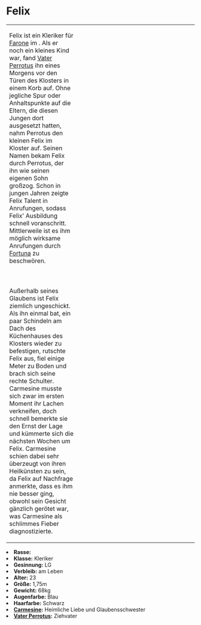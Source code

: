 # Felix

<primary-label ref="npc"/>

<secondary-label ref="faergria"/>

<secondary-label ref="thaugrien"/>

<secondary-label ref="fortuna"/>

<table>
<tr><td>
<p>
Felix ist ein Kleriker für <a href="Farone.md">Farone</a> im
<a href="Obsidian-Borderlands.md" anchor="kloster-schicksalsweg"></a>. Als er noch ein kleines Kind war, fand
<a href="Perrotus.md">Vater Perrotus</a> ihn eines Morgens vor den Türen des Klosters in einem Korb auf. Ohne jegliche
Spur oder Anhaltspunkte auf die Eltern, die diesen Jungen dort ausgesetzt hatten, nahm Perrotus den kleinen Felix im
Kloster auf. Seinen Namen bekam Felix durch Perrotus, der ihn wie seinen eigenen Sohn großzog. Schon in jungen Jahren
zeigte Felix Talent in Anrufungen, sodass Felix' Ausbildung schnell voranschritt. Mittlerweile ist es ihm möglich
wirksame Anrufungen durch <a href="Fortuna.md">Fortuna</a> zu beschwören.
<br></br><br></br>
Außerhalb seines Glaubens ist Felix ziemlich ungeschickt. Als <a href="Carmesine.md"></a> ihn einmal bat, ein paar
Schindeln am Dach des Küchenhauses des Klosters wieder zu befestigen, rutschte Felix aus, fiel einige Meter zu Boden
und brach sich seine rechte Schulter. Carmesine musste sich zwar im ersten Moment ihr Lachen verkneifen, doch schnell
bemerkte sie den Ernst der Lage und kümmerte sich die nächsten Wochen um Felix. Carmesine schien dabei sehr überzeugt
von ihren Heilkünsten zu sein, da Felix auf Nachfrage anmerkte, dass es ihm nie besser ging, obwohl sein Gesicht
gänzlich gerötet war, was Carmesine als schlimmes Fieber diagnostizierte.
</p>

</td><td width="300">
<!-- Edit here -->
<img src="felix.png" alt="" />
</td></tr>
</table>

<procedure title="Allgemeine Informationen">
<list columns="3">
<li><b>Rasse:</b> <a href="Folks.md" anchor="menschen"></a></li>
<li><b>Klasse:</b> Kleriker</li>
<li><b>Gesinnung:</b> LG</li>
<li><b>Verbleib:</b> am Leben</li>
</list>
</procedure>

<procedure title="Aussehen">
<list columns="3">
<li><b>Alter:</b> 23</li>
<li><b>Größe:</b> 1,75m</li>
<li><b>Gewicht:</b> 68kg</li>
<li><b>Augenfarbe:</b> Blau</li>
<li><b>Haarfarbe:</b> Schwarz</li>
</list>
</procedure>

<procedure title="Beziehungen">
<list columns="3">
<li><b><a href="Carmesine.md">Carmesine</a>:</b> Heimliche Liebe und Glaubensschwester</li>
<li><b><a href="Perrotus.md">Vater Perrotus</a>:</b> Ziehvater</li>
</list>
</procedure>

<!--
## Notizen

- **Ziele:** 
- **Geheimnisse:** 
-->